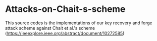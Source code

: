 # Attacks-on-Chait-s-scheme

This source codes is the implementations of our key recovery and forge attack scheme against Chait et al.'s scheme (https://ieeexplore.ieee.org/abstract/document/10272585)  


